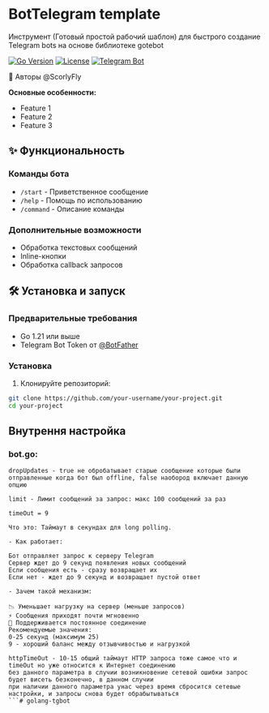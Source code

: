 # BotTelegram template

Инструмент (Готовый простой рабочий шаблон) для быстрого создание Telegram bots на основе библиотеке gotebot 

[![Go Version](https://img.shields.io/badge/Go-1.21%2B-blue.svg)](https://golang.org/)
[![License](https://img.shields.io/badge/License-MIT-green.svg)](LICENSE)
[![Telegram Bot](https://img.shields.io/badge/Telegram-Bot-blue.svg)](https://core.telegram.org/bots)

👥 Авторы
@ScorlyFly

**Основные особенности:**
- Feature 1
- Feature 2
- Feature 3

## ✨ Функциональность

### Команды бота
- `/start` - Приветственное сообщение
- `/help` - Помощь по использованию
- `/command` - Описание команды

### Дополнительные возможности
- Обработка текстовых сообщений
- Inline-кнопки
- Обработка callback запросов

## 🛠️ Установка и запуск

### Предварительные требования
- Go 1.21 или выше
- Telegram Bot Token от [@BotFather](https://t.me/BotFather)

### Установка

1. Клонируйте репозиторий:
```bash
git clone https://github.com/your-username/your-project.git
cd your-project
```

## Внутрення настройка 
### bot.go:
```
dropUpdates - true не обробатывает старые сообщение которые были отправленные когда бот был offline, false наобород включает данную опцию
```
```
limit - Лимит сообщений за запрос: макс 100 сообщений за раз
```
```
timeOut = 9

Что это: Таймаут в секундах для long polling.

- Как работает:

Бот отправляет запрос к серверу Telegram
Сервер ждет до 9 секунд появления новых сообщений
Если сообщения есть - сразу возвращает их
Если нет - ждет до 9 секунд и возвращает пустой ответ

- Зачем такой механизм:

📉 Уменьшает нагрузку на сервер (меньше запросов)
⚡ Сообщения приходят почти мгновенно
🔄 Поддерживается постоянное соединение
Рекомендуемые значения:
0-25 секунд (максимум 25)
9 - хороший баланс между отзывчивостью и нагрузкой
```
```
httpTimeOut - 10-15 общий таймаут HTTP запроса тоже самое что и timeOut но уже относится к Интернет соединению
без данного параметра в случии возникновение сетевой ошибки запрос будет висеть безконечно, в данном случии
при наличии данного параметра унас через время сбросится сетевые настройки, и запросы снова будет обрабытываться
```# golang-tgbot
